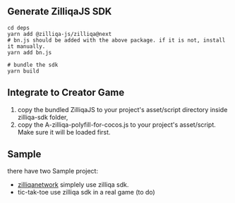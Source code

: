## Generate ZilliqaJS SDK

```shell
cd deps
yarn add @zilliqa-js/zilliqa@next
# bn.js should be added with the above package. if it is not, install it manually.
yarn add bn.js

# bundle the sdk
yarn build
```

## Integrate to Creator Game

1. copy the bundled ZilliqaJS to your project's asset/script directory inside zilliqa-sdk folder, 
2. copy the A-zilliqa-polyfill-for-cocos.js to your project's asset/script. Make sure it will be loaded first.

## Sample

there have two Sample project:
* [zilliqanetwork](https://github.com/paladinlll/zilliqa-cocos-sdk/tree/master/sample/zilliqanetwork) simplely use zilliqa sdk.
* tic-tak-toe use zilliqa sdk in a real game (to do)
